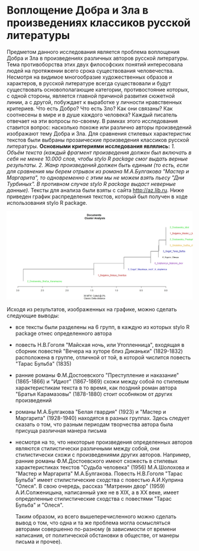   # Воплощение Добра и Зла в произведениях классиков русской литературы
  Предметом данного исследования является проблема воплощения Добра и Зла в произведениях различных авторов русской литературы. Тема 
противоборства этих двух философских понятий интересовала людей на протяжении всего срока существования человечества. Несмотря на видимое 
многообразие художественных образов и характеров, в русской литературе всегда существовали и будут существовать основополагающие категории, противостояние которых, с одной стороны, является главной причиной развития сюжетной линии, а с другой, побуждает к выработке у личности нравственных критериев. Что есть Добро? Что есть Зло? Как они связаны? Как соотнесены в мире и в душе каждого человека? Каждый писатель отвечает на эти вопросы по-своему. В рамках этого исследования ставится вопрос: насколько похоже или различно авторы произведений
изображают тему Добра и Зла. Для сравнения стилевых характеристик текстов были выбраны прозаические произведения классиков русской 
литературы. **Основными критериями исследования являлись:** *1. Объём текста (каждый фрагмент произведения должен был включать в себя не менее
10.000 слов, чтобы stylo R package смог выдать верные результаты.* *2. Жанр произведений должен быть единым (то есть, если для сравнения
мы берем отрывок из романа М.А.Булгакова "Мастер и Маргарита", то одновременно с этим мы не можем взять пьесу "Дни Турбиных". В противном
случае stylo R package выдаст неверные данные).* Тексты для анализа были взяты с сайта http://az.lib.ru. Ниже приведен график распределения текстов, который был получен в ходе использования stylo R package.

![image.jpg](https://github.com/Viktoriya97/Turik-Vika/blob/master/стилометрия.jpeg)

  Исходя из результатов, изображенных на графике, можно сделать следующие выводы:
+ все тексты были разделены на 6 групп, в каждую из которых stylo R package отнес определенного автора
+ повесть Н.В.Гоголя "Майская ночь, или Утопленница", входящая в сборник повестей "Вечера на хуторе близ Диканьки" (1829-1832) расположена в группе, отличной от той, в которой числится повесть "Тарас Бульба" (1835)
+ ранние романы Ф.М.Достоевского "Преступление и наказание" (1865-1866) и "Идиот" (1867-1869) схожи между собой по стилевым характеристикам текста в то время, как поздний роман автора "Братья Карамазовы" (1878-1880) стоит особняком от других произведений
+ романы М.А.Булгакова "Белая гвардия" (1923) и "Мастер и Маргарита" (1928-1940) находятся в разных группах. Здесь следует сказать о том, что разным периодам творчества автора была присуща различная манера письма
+ несмотря на то, что некоторые произведения определенных авторов являются стилистически различными между собой, они стилистически схожи с произведениями других авторов. Например, ранние романы Ф.М.Достоевского имеют схожесть в стилевых характеристиках текстов "Судьба человека" (1956) М.А.Шолохова и "Мастер и Маргарита" М.А.Булгакова. Повесть Н.В.Гоголя "Тарас Бульба" имеет стилистические сходства с повестью А.И.Куприна "Олеся". В свою очередь, рассказ "Матренин двор" (1959) А.И.Солженицына, написанный уже не в XIX, а в XX веке, имеет определенные стилистические сходства с повестями "Тарас Бульба" и "Олеся".

  Таким образом, из всего вышеперечисленного можно сделать вывод о том, что одна и та же проблема могла осмысляться авторами совершенно по-разному (в зависимости от времени написания, от политической обстановки в обществе, от манеры письма и прочее).
